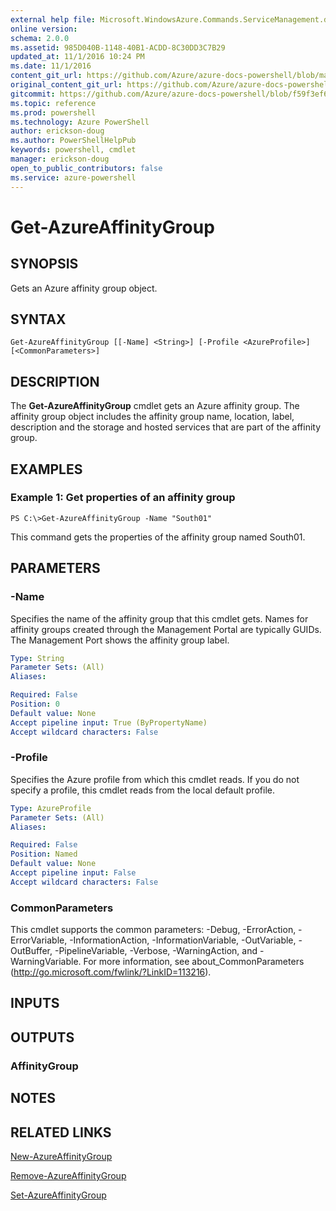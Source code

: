 ```yaml
---
external help file: Microsoft.WindowsAzure.Commands.ServiceManagement.dll-Help.xml
online version: 
schema: 2.0.0
ms.assetid: 985D040B-1148-40B1-ACDD-8C30DD3C7B29
updated_at: 11/1/2016 10:24 PM
ms.date: 11/1/2016
content_git_url: https://github.com/Azure/azure-docs-powershell/blob/master/azureps-cmdlets-docs/ServiceManagement/Azure.Service/v0.9.8/Get-AzureAffinityGroup.md
original_content_git_url: https://github.com/Azure/azure-docs-powershell/blob/master/azureps-cmdlets-docs/ServiceManagement/Azure.Service/v0.9.8/Get-AzureAffinityGroup.md
gitcommit: https://github.com/Azure/azure-docs-powershell/blob/f59f3ef60bc592383812213e69fd77ba950759ed/azureps-cmdlets-docs/ServiceManagement/Azure.Service/v0.9.8/Get-AzureAffinityGroup.md
ms.topic: reference
ms.prod: powershell
ms.technology: Azure PowerShell
author: erickson-doug
ms.author: PowerShellHelpPub
keywords: powershell, cmdlet
manager: erickson-doug
open_to_public_contributors: false
ms.service: azure-powershell
---
```


# Get-AzureAffinityGroup

## SYNOPSIS
Gets an Azure affinity group object.

## SYNTAX

```
Get-AzureAffinityGroup [[-Name] <String>] [-Profile <AzureProfile>] [<CommonParameters>]
```

## DESCRIPTION
The **Get-AzureAffinityGroup** cmdlet gets an Azure affinity group.
The affinity group object includes the affinity group name, location, label, description and the storage and hosted services that are part of the affinity group.

## EXAMPLES

### Example 1: Get properties of an affinity group
```
PS C:\>Get-AzureAffinityGroup -Name "South01"
```

This command gets the properties of the affinity group named South01.

## PARAMETERS

### -Name
Specifies the name of the affinity group that this cmdlet gets.
Names for affinity groups created through the Management Portal are typically GUIDs.
The Management Port shows the affinity group label.

```yaml
Type: String
Parameter Sets: (All)
Aliases: 

Required: False
Position: 0
Default value: None
Accept pipeline input: True (ByPropertyName)
Accept wildcard characters: False
```

### -Profile
Specifies the Azure profile from which this cmdlet reads.
If you do not specify a profile, this cmdlet reads from the local default profile.

```yaml
Type: AzureProfile
Parameter Sets: (All)
Aliases: 

Required: False
Position: Named
Default value: None
Accept pipeline input: False
Accept wildcard characters: False
```

### CommonParameters
This cmdlet supports the common parameters: -Debug, -ErrorAction, -ErrorVariable, -InformationAction, -InformationVariable, -OutVariable, -OutBuffer, -PipelineVariable, -Verbose, -WarningAction, and -WarningVariable. For more information, see about_CommonParameters (http://go.microsoft.com/fwlink/?LinkID=113216).

## INPUTS

## OUTPUTS

### AffinityGroup

## NOTES

## RELATED LINKS

[New-AzureAffinityGroup](xref:ServiceManagement/Azure.Service/v0.9.8/New-AzureAffinityGroup.md)

[Remove-AzureAffinityGroup](xref:ServiceManagement/Azure.Service/v0.9.8/Remove-AzureAffinityGroup.md)

[Set-AzureAffinityGroup](xref:ServiceManagement/Azure.Service/v0.9.8/Set-AzureAffinityGroup.md)


